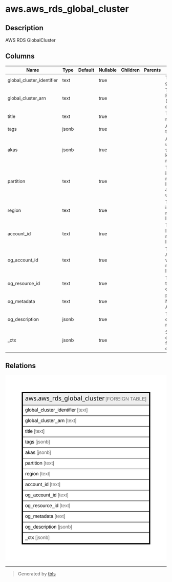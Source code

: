 # aws.aws_rds_global_cluster

## Description

AWS RDS GlobalCluster

## Columns

| Name | Type | Default | Nullable | Children | Parents | Comment |
| ---- | ---- | ------- | -------- | -------- | ------- | ------- |
| global_cluster_identifier | text |  | true |  |  | The id of the global cluster. |
| global_cluster_arn | text |  | true |  |  | The Amazon Resource Name (ARN) of the global cluster |
| title | text |  | true |  |  | Title of the resource. |
| tags | jsonb |  | true |  |  | A map of tags for the resource. |
| akas | jsonb |  | true |  |  | Array of globally unique identifier strings (also known as) for the resource. |
| partition | text |  | true |  |  | The AWS partition in which the resource is located (aws, aws-cn, or aws-us-gov). |
| region | text |  | true |  |  | The AWS Region in which the resource is located. |
| account_id | text |  | true |  |  | The AWS Account ID in which the resource is located. |
| og_account_id | text |  | true |  |  | The Platform Account ID in which the resource is located. |
| og_resource_id | text |  | true |  |  | The unique ID of the resource in opengovernance. |
| og_metadata | text |  | true |  |  | Platform Metadata of the AWS resource. |
| og_description | jsonb |  | true |  |  | The full model description of the resource |
| _ctx | jsonb |  | true |  |  | Steampipe context in JSON form, e.g. connection_name. |

## Relations

![er](aws.aws_rds_global_cluster.svg)

---

> Generated by [tbls](https://github.com/k1LoW/tbls)
